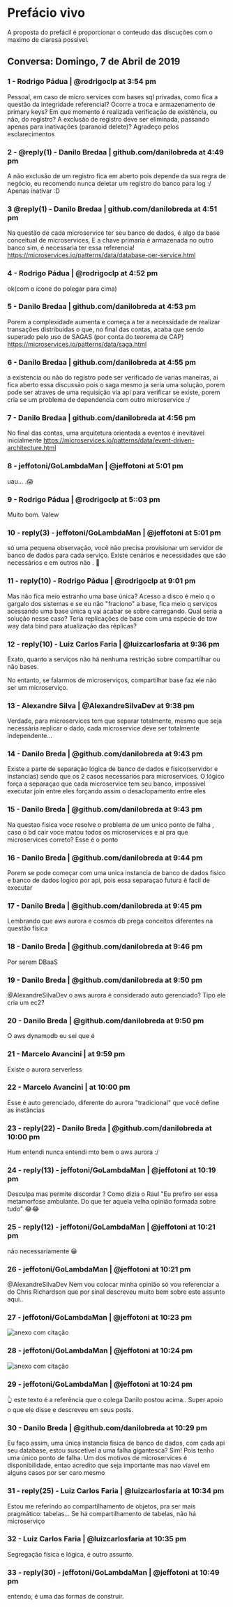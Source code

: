 
# Prefácio vivo

A proposta do prefácil é proporcionar o conteudo das discuções com o maximo de claresa possivel.

## Conversa: Domingo, 7 de Abril de 2019

### 1 - Rodrigo Pádua | @rodrigoclp at 3:54 pm
Pessoal, em caso de micro services com bases sql privadas, como fica a questão da integridade referencial? Ocorre a troca e armazenamento de primary keys? Em que momento é realizada verificação de existência, ou não, do registro? A exclusão de registro deve ser eliminada, passando apenas para inativações (paranoid delete)? Agradeço pelos esclarecimentos

### 2 - @reply(1) - Danilo Bredaa | github.com/danilobreda at 4:49 pm
A não exclusão de um registro fica em aberto pois depende da sua regra de negócio, eu recomendo nunca deletar um registro do banco para log :/ Apenas inativar :D

### 3 @reply(1) - Danilo Bredaa | github.com/danilobreda at 4:51 pm
Na questão de cada microservice ter seu banco de dados, é algo da base conceitual de microservices, E a chave primaria é armazenada no outro banco sim, é necessaria ter essa referencia! https://microservices.io/patterns/data/database-per-service.html


### 4 - Rodrigo Pádua | @rodrigoclp at 4:52 pm
ok(com o icone do polegar para cima)

### 5 - Danilo Bredaa | github.com/danilobreda at 4:53 pm
Porem a complexidade aumenta e começa a ter a necessidade de realizar transações distribuidas o que, no final das contas, acaba que sendo superado pelo uso de SAGAS (por conta do teorema de CAP) https://microservices.io/patterns/data/saga.html

### 6 - Danilo Bredaa | github.com/danilobreda at 4:55 pm
a existencia ou não do registro pode ser verificado de varias maneiras, ai fica aberto essa discussão pois o saga mesmo ja seria uma solução, porem pode ser atraves de uma requisição via api para verificar se existe, porem cria se um problema de dependencia com outro microservice :/


### 7 - Danilo Bredaa | github.com/danilobreda at 4:56 pm
No final das contas, uma arquitetura orientada a eventos é inevitável inicialmente https://microservices.io/patterns/data/event-driven-architecture.html


### 8 - jeffotoni/GoLambdaMan | @jeffotoni at 5:01 pm
uau... .:scream:

### 9 - Rodrigo Pádua | @rodrigoclp at 5::03 pm

Muito bom. Valew

### 10 - reply(3) - jeffotoni/GoLambdaMan | @jeffotoni at 5:01 pm

só uma pequena observação, você não precisa provisionar um servidor de banco de dados para cada serviço. Existe cenários e necessidades que são necessários e em outros não . :see_no_evil:

### 11 - reply(10) - Rodrigo Pádua | @rodrigoclp at 9:01 pm

Mas não fica meio estranho uma base única? Acesso a disco é meio q o gargalo dos sistemas e se eu não "fraciono" a base, fica meio q serviços acessando uma base única q vai acabar se sobre carregando. Qual seria a solução nesse caso? Teria replicações de base com uma espécie de tow way data bind para atualização das réplicas?

### 12 - reply(10) - Luiz Carlos Faria | @luizcarlosfaria at 9:36 pm

Exato, quanto a serviços não há nenhuma restrição sobre compartilhar ou não bases.

No entanto, se falarmos de microserviços, compartilhar base faz ele não ser um microserviço.

### 13 - Alexandre Silva | @AlexandreSilvaDev at 9:38 pm

Verdade, para microservices tem que separar totalmente, mesmo que seja necessária replicar o dado, cada microservice deve ser totalmente independente...

### 14 - Danilo Breda | @github.com/danilobreda at 9:43 pm

Existe a parte de separação lógica de banco de dados e fisico(servidor e instancias) sendo que os 2 casos necessarios para microservices. O lógico força a separaçao que cada microservice tem seu banco, impossivel executar join entre eles forçando assim o desaclopamento entre eles

### 15 - Danilo Breda | @github.com/danilobreda at 9:43 pm

Na questao fisica voce resolve o problema de um unico ponto de falha , caso o bd cair voce matou todos os microservices e ai pra que microservices correto? Esse é o ponto

### 16 - Danilo Breda | @github.com/danilobreda at 9:44 pm

Porem se pode começar com uma unica instancia de banco de dados fisico e banco de dados logico por api, pois essa separaçao futura ê facil de executar

### 17 - Danilo Breda | @github.com/danilobreda at 9:45 pm
Lembrando que aws aurora e cosmos db prega conceitos diferentes na questão física


### 18 - Danilo Breda | @github.com/danilobreda at 9:46 pm
Por serem DBaaS

### 19 -  Danilo Breda | @github.com/danilobreda at 9:50 pm

@AlexandreSilvaDev o aws aurora é considerado auto gerenciado? Tipo ele cria um ec2?

### 20 -  Danilo Breda | @github.com/danilobreda at 9:50 pm
O aws dynamodb eu sei que é

### 21 - Marcelo Avancini | at 9:59 pm
Existe o aurora serverless

### 22 - Marcelo Avancini | at 10:00 pm
Esse é auto gerenciado, diferente do aurora "tradicional" que você define as instâncias

### 23 - reply(22) - Danilo Breda | @github.com/danilobreda at 10:00 pm
Hum entendi nunca entendi mto bem o aws aurora :/

### 24 - reply(13) - jeffotoni/GoLambdaMan | @jeffotoni at 10:19 pm
Desculpa mas permite discordar ? Como dizia o Raul
"Eu prefiro ser essa metamorfose ambulante. Do que ter aquela velha opinião formada sobre tudo"
:joy::joy:

### 25 - reply(12) -  jeffotoni/GoLambdaMan | @jeffotoni at 10:21 pm
não necessariamente :grin:

### 26 - jeffotoni/GoLambdaMan | @jeffotoni at 10:21 pm
@AlexandreSilvaDev Nem vou colocar minha opinião só vou referenciar a do Chris Richardson que por sinal descreveu muito bem sobre este assunto aqui..

### 27 - jeffotoni/GoLambdaMan | @jeffotoni at 10:23 pm

![anexo com citação](./files/anexo-27.jpeg)


### 28 - jeffotoni/GoLambdaMan | @jeffotoni at 10:24 pm

![anexo com citação](./files/anexo-28.jpeg)

### 29 - jeffotoni/GoLambdaMan | @jeffotoni at 10:24 pm
:point_up_2: este texto é a referência que o colega Danilo  postou acima..
Super apoio o que ele disse e descreveu em seus posts.

### 30 -  Danilo Breda | @github.com/danilobreda at 10:29 pm
Eu faço assim, uma única instancia fisica de banco de dados, com cada api seu database, estou suscetível a uma falha gigantesca? Sim! Pois tenho uma único ponto de falha. Um dos motivos de microservices é disponibilidade, entao acredito que seja importante mas nao viavel em alguns casos por ser caro mesmo

### 31 - reply(25) - Luiz Carlos Faria | @luizcarlosfaria at 10:34 pm
Estou me referindo ao compartilhamento de objetos, pra ser mais pragmático: tabelas...
Se há compartilhamento de tabelas, não há microserviço

### 32 - Luiz Carlos Faria | @luizcarlosfaria at 10:35 pm
Segregação física e lógica, é outro assunto.


### 33 - reply(30) - jeffotoni/GoLambdaMan | @jeffotoni at 10:49 pm
entendo, é uma das formas de construir.


